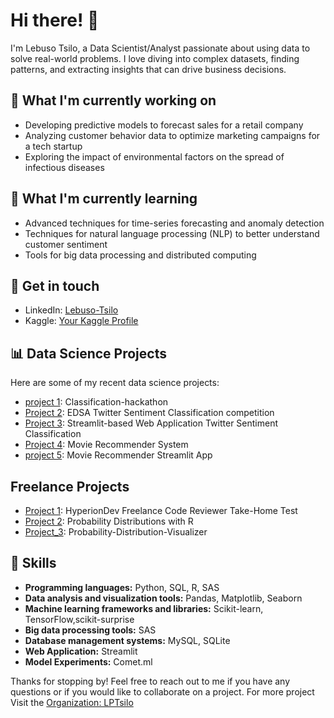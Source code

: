 # Hi there! 👋

I'm Lebuso Tsilo, a Data Scientist/Analyst passionate about using data to solve real-world problems. I love diving into complex datasets, finding patterns, and extracting insights that can drive business decisions. 

## 🔭 What I'm currently working on
- Developing predictive models to forecast sales for a retail company
- Analyzing customer behavior data to optimize marketing campaigns for a tech startup
- Exploring the impact of environmental factors on the spread of infectious diseases

## 🌱 What I'm currently learning
- Advanced techniques for time-series forecasting and anomaly detection
- Techniques for natural language processing (NLP) to better understand customer sentiment
- Tools for big data processing and distributed computing

## 💬 Get in touch
- LinkedIn: [Lebuso-Tsilo](https://www.linkedin.com/in/lebuso-tsilo)
- Kaggle: [Your Kaggle Profile](https://www.kaggle.com/lebusotsilo/)

## 📊 Data Science Projects
Here are some of my recent data science projects:

- [project 1](https://github.com/philiase/EDSA-2201-2207-classification-hackathon): Classification-hackathon
- [Project 2](https://github.com/LPTsilo/Classification_Sprint_2207FTDS_Team_ES2): EDSA Twitter Sentiment Classification competition
- [Project 3](https://github.com/LPTsilo/classification-predict-streamlit-template): Streamlit-based Web Application Twitter Sentiment Classification
- [Project 4](https://github.com/CaitMc/Team_ES2_Unsupervised_Predict): Movie Recommender System
- [project 5](https://github.com/CaitMc/unsupervised-predict-streamlit-template): Movie Recommender Streamlit App

## Freelance Projects
- [Project 1](https://github.com/philiase/HyperionDev): HyperionDev Freelance Code Reviewer Take-Home Test
- [Project 2](https://github.com/philiase/Probability-Distributions-with-R): Probability Distributions with R
- [Project_3](https://github.com/philiase/Probability-Distribution-Visualizer): Probability-Distribution-Visualizer

## 🚀 Skills
- **Programming languages:** Python, SQL, R, SAS
- **Data analysis and visualization tools:** Pandas, Matplotlib, Seaborn
- **Machine learning frameworks and libraries:** Scikit-learn, TensorFlow,scikit-surprise
- **Big data processing tools:** SAS
- **Database management systems:** MySQL, SQLite
- **Web Application:** Streamlit
- **Model Experiments:** Comet.ml 

Thanks for stopping by! Feel free to reach out to me if you have any questions or if you would like to collaborate on a project.
For more project Visit the [Organization: LPTsilo](https://github.com/LPTsilo)
